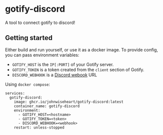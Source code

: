 # gotify-discord

A tool to connect gotify to discord!

## Getting started

Either build and run yourself, or use it as a docker image. To provide config, you can pass environment variables:

- `GOTIFY_HOST` is the `IP[:PORT]` of your Gotify server.
- `GOTIFY_TOKEN` is a token created from the `client` section of Gotify.
- `DISCORD_WEBHOOK` is a [Discord webook](https://support.discord.com/hc/en-us/articles/228383668-Intro-to-Webhooks) URL

Using `docker compose`:

```
services:
  gotify-discord:
    image: ghcr.io/johnwiseheart/gotify-discord:latest
    container_name: gotify-discord
    environment:
      - GOTIFY_HOST=<hostname>
      - GOTIFY_TOKEN=<token>
      - DISCORD_WEBHOOK=<webhook>
    restart: unless-stopped
```
